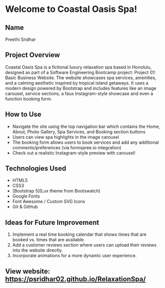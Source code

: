 # Welcome to Coastal Oasis Spa!

## Name  
Preethi Sridhar

## Project Overview
Coastal Oasis Spa is a fictional luxury relaxation spa based in Honolulu, designed as part of a Software Engineering Bootcamp project: Project 01: Basic Business Website. The website showcases spa services, amenities, and a calming aesthetic inspired by tropical island getaways. It uses a modern design powered by Bootstrap and includes features like an image carousel, service sections, a faux Instagram-style showcase and even a function booking form.

## How to Use
- Navigate the site using the top navigation bar which contains the Home, About, Photo Gallery, Spa Services, and Booking section buttons
- Users can view spa highlights in the image carousel 
- The booking form allows users to book services and add any additional comments/preferences (via formspree.io integration)
- Check out a realistic Instagram-style preview with carousel!

## Technologies Used  
- HTML5  
- CSS3  
- [Bootstrap 5](Lux theme from Bootswatch)  
- Google Fonts  
- Font Awesome / Custom SVG Icons  
- Git & GitHub

## Ideas for Future Improvement  
1. Implement a real time booking calendar that shows times that are booked vs. times that are available.
2. Add a customer reviews section where users can upload their reviews into the website directly.
3. Incorporate animations for a more dynamic user experience.

## View website: https://psridhar02.github.io/RelaxationSpa/
